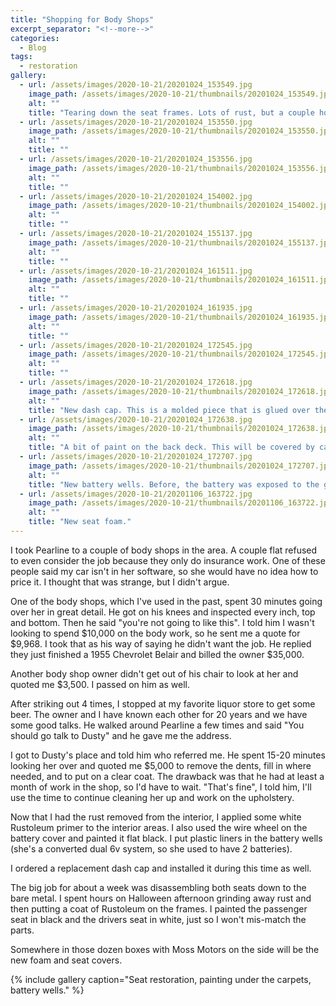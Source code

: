 ```yaml
---
title: "Shopping for Body Shops"
excerpt_separator: "<!--more-->"
categories:
  - Blog
tags: 
  - restoration
gallery:
  - url: /assets/images/2020-10-21/20201024_153549.jpg
    image_path: /assets/images/2020-10-21/thumbnails/20201024_153549.jpg
    alt: ""
    title: "Tearing down the seat frames. Lots of rust, but a couple hours with a wire wheel brought them back to life."
  - url: /assets/images/2020-10-21/20201024_153550.jpg
    image_path: /assets/images/2020-10-21/thumbnails/20201024_153550.jpg
    alt: ""
    title: ""
  - url: /assets/images/2020-10-21/20201024_153556.jpg
    image_path: /assets/images/2020-10-21/thumbnails/20201024_153556.jpg
    alt: ""
    title: ""
  - url: /assets/images/2020-10-21/20201024_154002.jpg
    image_path: /assets/images/2020-10-21/thumbnails/20201024_154002.jpg
    alt: ""
    title: ""
  - url: /assets/images/2020-10-21/20201024_155137.jpg
    image_path: /assets/images/2020-10-21/thumbnails/20201024_155137.jpg
    alt: ""
    title: ""
  - url: /assets/images/2020-10-21/20201024_161511.jpg
    image_path: /assets/images/2020-10-21/thumbnails/20201024_161511.jpg
    alt: ""
    title: ""
  - url: /assets/images/2020-10-21/20201024_161935.jpg
    image_path: /assets/images/2020-10-21/thumbnails/20201024_161935.jpg
    alt: ""
    title: ""
  - url: /assets/images/2020-10-21/20201024_172545.jpg
    image_path: /assets/images/2020-10-21/thumbnails/20201024_172545.jpg
    alt: ""
    title: ""
  - url: /assets/images/2020-10-21/20201024_172618.jpg
    image_path: /assets/images/2020-10-21/thumbnails/20201024_172618.jpg
    alt: ""
    title: "New dash cap. This is a molded piece that is glued over the top of the old dash."
  - url: /assets/images/2020-10-21/20201024_172638.jpg
    image_path: /assets/images/2020-10-21/thumbnails/20201024_172638.jpg
    alt: ""
    title: "A bit of paint on the back deck. This will be covered by carpet in the end."
  - url: /assets/images/2020-10-21/20201024_172707.jpg
    image_path: /assets/images/2020-10-21/thumbnails/20201024_172707.jpg
    alt: ""
    title: "New battery wells. Before, the battery was exposed to the ground below with only a single metal strap holding it in."
  - url: /assets/images/2020-10-21/20201106_163722.jpg
    image_path: /assets/images/2020-10-21/thumbnails/20201106_163722.jpg
    alt: ""
    title: "New seat foam."
---
```


I took Pearline to a couple of body shops in the area. A couple flat refused to even consider the job because
they only do insurance work. One of these people said my car isn't in her software, so she would have no idea
how to price it. I thought that was strange, but I didn't argue.

<!--more-->

One of the body shops, which I've used in the past, spent 30 minutes going over her in great detail. He got
on his knees and inspected every inch, top and bottom. Then he said "you're not going to like this". I told
him I wasn't looking to spend $10,000 on the body work, so he sent me a quote for $9,968. I took that as his
way of saying he didn't want the job. He replied they just finished a 1955 Chevrolet Belair and billed the
owner $35,000. 

Another body shop owner didn't get out of his chair to look at her and quoted me $3,500. I passed on him as
well.

After striking out 4 times, I stopped at my favorite liquor store to get some beer. The owner and I have
known each other for 20 years and we have some good talks. He walked around Pearline a few times and said
"You should go talk to Dusty" and he gave me the address. 

I got to Dusty's place and told him who referred me. He spent 15-20 minutes looking her over and quoted me 
$5,000 to remove the dents, fill in where needed, and to put on a clear coat. The drawback was that he had 
at least a month of work in the shop, so I'd have to wait. "That's fine", I told him, I'll use the time to
continue cleaning her up and work on the upholstery.

Now that I had the rust removed from the interior, I applied some white Rustoleum primer to the interior 
areas. I also used the wire wheel on the battery cover and painted it flat black. I put plastic liners
in the battery wells (she's a converted dual 6v system, so she used to have 2 batteries).

I ordered a replacement dash cap and installed it during this time as well.

The big job for about a week was disassembling both seats down to the bare metal. I spent hours on
Halloween afternoon grinding away rust and then putting a coat of Rustoleum on the frames. I painted the
passenger seat in black and the drivers seat in white, just so I won't mis-match the parts.

Somewhere in those dozen boxes with Moss Motors on the side will be the new foam and seat covers.

{% include gallery caption="Seat restoration, painting under the carpets, battery wells." %}